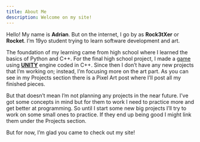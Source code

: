 ```yaml
---
title: About Me
description: Welcome on my site!
---
```


Hello! 
My name is **Adrian**. But on the internet, I go by as **Rock3tXer** or **Rocket**. I’m 19yo student trying to learn software development and art. 

The foundation of my learning came from high school where I learned the basics of Python and C++. For the final high school project, I made a  [game](https://github.com/Rock3tXer/Simple-2D-Platformer/) using **[UNITY](https://unity.com/)** engine coded in C++. 
Since then I don’t have any new projects that I’m working on; instead, I’m focusing more on the art part. 
As you can see in my Projects section there is a Pixel Art post where I’ll post all my finished pieces. 

But that doesn’t mean I’m not planning any projects in the near future. I’ve got some concepts in mind but for them to work I need to practice more and get better at programming. So until I start some new big projects I’ll try to work on some small ones to practice. If they end up being good I might link them under the Projects section. 

But for now, I’m glad you came to check out my site! 
